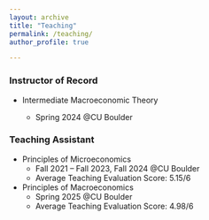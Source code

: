 ```yaml
---
layout: archive
title: "Teaching"
permalink: /teaching/
author_profile: true

---
```


### Instructor of Record
* Intermediate Macroeconomic Theory
  * Spring 2024 @CU Boulder

  [comment]: # (* Average Teaching Evaluation Score: 4.94/6)

### Teaching Assistant
* Principles of Microeconomics
  * Fall 2021 – Fall 2023, Fall 2024 @CU Boulder
  * Average Teaching Evaluation Score: 5.15/6 
* Principles of Macroeconomics
  * Spring 2025 @CU Boulder
  * Average Teaching Evaluation Score: 4.98/6 

